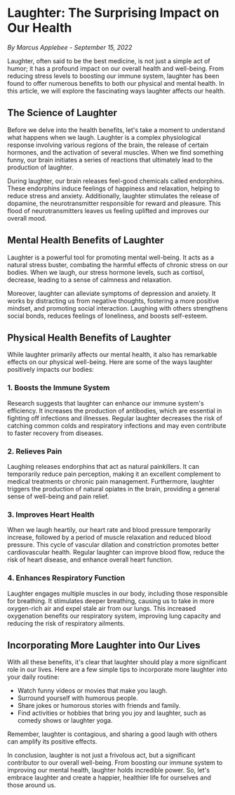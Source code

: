# Laughter: The Surprising Impact on Our Health

*By Marcus Applebee - September 15, 2022*

Laughter, often said to be the best medicine, is not just a simple act of humor; it has a profound impact on our overall health and well-being. From reducing stress levels to boosting our immune system, laughter has been found to offer numerous benefits to both our physical and mental health. In this article, we will explore the fascinating ways laughter affects our health.

## The Science of Laughter

Before we delve into the health benefits, let's take a moment to understand what happens when we laugh. Laughter is a complex physiological response involving various regions of the brain, the release of certain hormones, and the activation of several muscles. When we find something funny, our brain initiates a series of reactions that ultimately lead to the production of laughter.

During laughter, our brain releases feel-good chemicals called endorphins. These endorphins induce feelings of happiness and relaxation, helping to reduce stress and anxiety. Additionally, laughter stimulates the release of dopamine, the neurotransmitter responsible for reward and pleasure. This flood of neurotransmitters leaves us feeling uplifted and improves our overall mood.

## Mental Health Benefits of Laughter

Laughter is a powerful tool for promoting mental well-being. It acts as a natural stress buster, combating the harmful effects of chronic stress on our bodies. When we laugh, our stress hormone levels, such as cortisol, decrease, leading to a sense of calmness and relaxation.

Moreover, laughter can alleviate symptoms of depression and anxiety. It works by distracting us from negative thoughts, fostering a more positive mindset, and promoting social interaction. Laughing with others strengthens social bonds, reduces feelings of loneliness, and boosts self-esteem.

## Physical Health Benefits of Laughter

While laughter primarily affects our mental health, it also has remarkable effects on our physical well-being. Here are some of the ways laughter positively impacts our bodies:

### 1. Boosts the Immune System

Research suggests that laughter can enhance our immune system's efficiency. It increases the production of antibodies, which are essential in fighting off infections and illnesses. Regular laughter decreases the risk of catching common colds and respiratory infections and may even contribute to faster recovery from diseases.

### 2. Relieves Pain

Laughing releases endorphins that act as natural painkillers. It can temporarily reduce pain perception, making it an excellent complement to medical treatments or chronic pain management. Furthermore, laughter triggers the production of natural opiates in the brain, providing a general sense of well-being and pain relief.

### 3. Improves Heart Health

When we laugh heartily, our heart rate and blood pressure temporarily increase, followed by a period of muscle relaxation and reduced blood pressure. This cycle of vascular dilation and constriction promotes better cardiovascular health. Regular laughter can improve blood flow, reduce the risk of heart disease, and enhance overall heart function.

### 4. Enhances Respiratory Function

Laughter engages multiple muscles in our body, including those responsible for breathing. It stimulates deeper breathing, causing us to take in more oxygen-rich air and expel stale air from our lungs. This increased oxygenation benefits our respiratory system, improving lung capacity and reducing the risk of respiratory ailments.

## Incorporating More Laughter into Our Lives

With all these benefits, it's clear that laughter should play a more significant role in our lives. Here are a few simple tips to incorporate more laughter into your daily routine:

- Watch funny videos or movies that make you laugh.
- Surround yourself with humorous people.
- Share jokes or humorous stories with friends and family.
- Find activities or hobbies that bring you joy and laughter, such as comedy shows or laughter yoga.

Remember, laughter is contagious, and sharing a good laugh with others can amplify its positive effects.

In conclusion, laughter is not just a frivolous act, but a significant contributor to our overall well-being. From boosting our immune system to improving our mental health, laughter holds incredible power. So, let's embrace laughter and create a happier, healthier life for ourselves and those around us.
